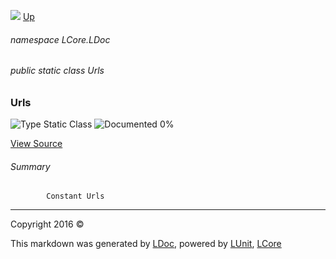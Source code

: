 ![](Content/LDoc-banner-small.png "")
[Up](docs/LDoc.md)

###### namespace LCore.LDoc

###### public static class Urls

### Urls

 ![Type Static Class](http://b.repl.ca/v1/Type-Static%20Class-blue.png "") ![Documented 0%](http://b.repl.ca/v1/Documented-0%25-red.png "")



[View Source](LDoc.cs#L12)

###### Summary

            Constant Urls
            



---

Copyright 2016 &copy; [](../README.md) [](../TableOfContents.md)

This markdown was generated by [LDoc](https://github.com/CodeSingularity/LDoc), powered by [LUnit](https://github.com/CodeSingularity/LUnit), [LCore](https://github.com/CodeSingularity/LCore)
